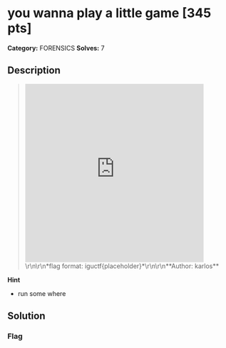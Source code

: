 # you wanna play a little game [345 pts]

**Category:** FORENSICS
**Solves:** 7

## Description
><iframe width="400" height="400" src="https://www.youtube.com/embed/8CKjNcSUNt8" title="You Wanna Play A Little Game?!" frameborder="0" allow="accelerometer; autoplay; clipboard-write; encrypted-media; gyroscope; picture-in-picture; web-share" referrerpolicy="strict-origin-when-cross-origin" allowfullscreen></iframe>\r\n\r\n*flag format: iguctf{placeholder}*\r\n\r\n**Author: karlos**

**Hint**
* run some where

## Solution

### Flag


